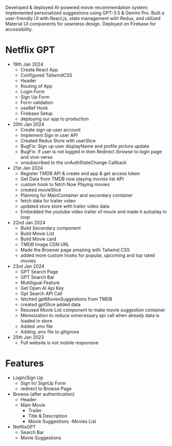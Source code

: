 Developed & deployed AI-powered movie recommendation system: Implemented personalized suggestions using GPT-3.5 & Gemini Pro. Built a user-friendly UI with React.js, state management with Redux, and utilized Material UI components for seamless design. Deployed on Firebase for accessibility. 

# Netflix GPT

- 19th Jan 2024
    - Create React App
    - Configured TailwindCSS
    - Header
    - Routing of App
    - Login Form
    - Sign Up Form
    - Form validation
    - useRef Hook
    - Firebase Setup
    - deploying our app to production
- 20th Jan 2024
    - Create sign up user account
    - Implement Sign in user API
    - Created Redux Store with userSlice
    - BugFix: Sign up user displayName and profile picture update
    - BugFix: if user is not logged in then Redirect /browse to login page and vice-versa
    - unsubscribed to the onAuthStateChange Callback 
- 21st Jan 2024
    - Register TMDB API & create and app & get access token 
    - Get Data from TMDB now playing movies list API
    - custom hook to fetch Now Playing movies
    - created movieSlice
    - Planning for MainContainer and secondary container
    - fetch data for trailer video
    - updated store store with trailer video data
    - Embedded the youtube video trailer of movie and made it autoplay in loop
- 22nd Jan 2024
    - Build Secondary component
    - Build Movie List 
    - Build Movie card
    - TMDB Image CDN URL
    - Made the Browser page amazing with Tailwind CSS
    - added more custom hooks for popular, upcoming and top rated movies
- 23rd Jan 2024
    - GPT Search Page
    - GPT Search Bar
    - Multiligual Feature
    - Get Open AI Api Key
    - Gpt Search API Call
    - fetched gptMoviesSuggestions from TMDB
    - created gptSlice added data
    - Resused Movie List component to make movie suggestion container
    - Memoization to reduce unnecessary api call when already data is loaded in store
    - Added .env file
    - Adding .env file to gitignore
- 25th Jan 2023
    - Full website is not mobile responsive


# Features
- Login/Sign Up
    - Sign In/ SignUp Form
    - redirect to Browse Page
- Browse (after authentication)
    - Header
    - Main Movie
        - Trailer
        - Title & Description
        - Movie Suggestions
            -Movies List
- NetflixGPT
    - Search Bar
    - Movie Suggestions
